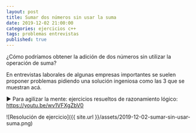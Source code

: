 ```yaml
---
layout: post
title: Sumar dos números sin usar la suma
date: 2019-12-02 21:00:00
categories: ejercicios c++
tags: problemas entrevistas
published: true
---
```


¿Cómo podríamos obtener la adición de dos números sin utilizar la operación de suma?

En entrevistas laborales de algunas empresas importantes se suelen proponer problemas pidiendo una solución ingeniosa como las 3 que se muestran acá.

▶️ Para agilizar la mente: ejercicios resueltos de razonamiento lógico: https://youtu.be/wv1VFXgZbV0

![Resolución de ejercicio]({{ site.url }}/assets/2019-12-02-sumar-sin-usar-suma.png)
